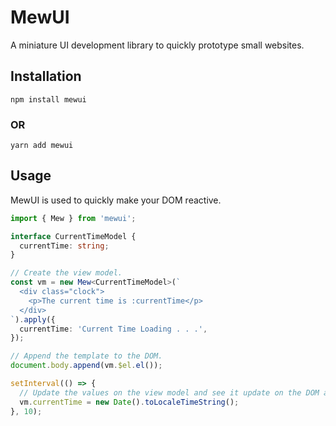 # MewUI

A miniature UI development library to quickly prototype small websites.

## Installation

```shell
npm install mewui
```

### OR

```shell
yarn add mewui
```

## Usage

MewUI is used to quickly make your DOM reactive.

```typescript
import { Mew } from 'mewui';

interface CurrentTimeModel {
  currentTime: string;
}

// Create the view model.
const vm = new Mew<CurrentTimeModel>(`
  <div class="clock">
    <p>The current time is :currentTime</p>
  </div>
`).apply({
  currentTime: 'Current Time Loading . . .',
});

// Append the template to the DOM.
document.body.append(vm.$el.el());

setInterval(() => {
  // Update the values on the view model and see it update on the DOM automatically.
  vm.currentTime = new Date().toLocaleTimeString();
}, 10);
```
